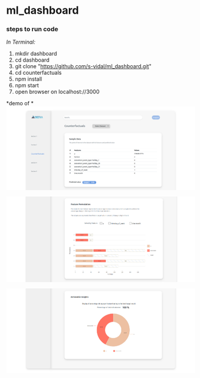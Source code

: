 # ml_dashboard

### steps to run code

_In Terminal:_

1.  mkdir dashboard
2.  cd dashboard
3.  git clone "https://github.com/s-vidal/ml_dashboard.git"
4.  cd counterfactuals
5.  npm install
6.  npm start
7.  open browser on localhost://3000

*demo of *
![alt text](./demo/dataset1_1.png)

![alt text](./demo/dataset1_2.png)

![alt text](./demo/dataset1_3.png)
